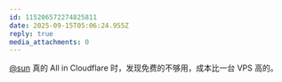 ```yaml
---
id: 115206572274825811
date: 2025-09-15T05:06:24.955Z
reply: true
media_attachments: 0
---
```


<p><span class="h-card" translate="no"><a href="https://jiong.us/@sun" class="u-url mention" rel="nofollow noopener" target="_blank">@<span>sun</span></a></span> 真的 All in Cloudflare 时，发现免费的不够用，成本比一台 VPS 高的。</p>
